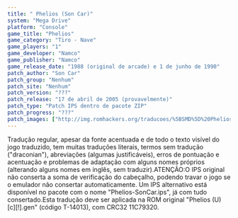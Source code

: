 ```yaml
---
title: " Phelios (Son Car)"
system: "Mega Drive"
platform: "Console"
game_title: "Phelios"
game_category: "Tiro - Nave"
game_players: "1"
game_developer: "Namco"
game_publisher: "Namco"
game_release_date: "1988 (original de arcade) e 1 de junho de 1990"
patch_author: "Son Car"
patch_group: "Nenhum"
patch_site: "Nenhum"
patch_version: "???"
patch_release: "17 de abril de 2005 (provavelmente)"
patch_type: "Patch IPS dentro de pacote ZIP"
patch_progress: "???"
patch_images: ["http://img.romhackers.org/traducoes/%5BSMD%5D%20Phelios%20-%20Son%20Car%20-%201.png","http://img.romhackers.org/traducoes/%5BSMD%5D%20Phelios%20-%20Son%20Car%20-%202.png","http://img.romhackers.org/traducoes/%5BSMD%5D%20Phelios%20-%20Son%20Car%20-%203.png"]
---
```

Tradução regular, apesar da fonte acentuada e de todo o texto visível do jogo traduzido, tem muitas traduções literais, termos sem tradução ("draconian"), abreviações (algumas justificáveis), erros de pontuação e acentuação e problemas de adaptação com alguns nomes próprios (alterando alguns nomes em inglês, sem traduzir).ATENÇÃO:O IPS original não conserta a soma de verificação do cabeçalho, podendo travar o jogo se o emulador não consertar automaticamente. Um IPS alternativo está disponível no pacote com o nome "Phelios-SonCar.ips", já com tudo consertado.Esta tradução deve ser aplicada na ROM original "Phelios (U) [c][!].gen" (código T-14013), com CRC32 11C79320.